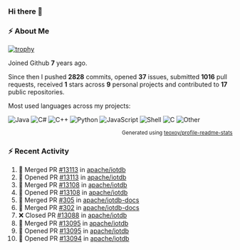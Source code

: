 ### Hi there 👋

### :zap: About Me

[![trophy](https://github-profile-trophy.vercel.app/?username=HTHou&theme=onedark)](https://github.com/ryo-ma/github-profile-trophy)
   
Joined Github **7** years ago.

Since then I pushed **2828** commits, opened **37** issues, submitted **1016** pull requests, received **1** stars across **9** personal projects and contributed to **17** public repositories.

Most used languages across my projects:

![Java](https://img.shields.io/static/v1?style=flat-square&label=%E2%A0%80&color=555&labelColor=%23b07219&message=Java%EF%B8%B189.6%25)
![C#](https://img.shields.io/static/v1?style=flat-square&label=%E2%A0%80&color=555&labelColor=%23178600&message=C%23%EF%B8%B13.9%25)
![C++](https://img.shields.io/static/v1?style=flat-square&label=%E2%A0%80&color=555&labelColor=%23f34b7d&message=C%2B%2B%EF%B8%B12.7%25)
![Python](https://img.shields.io/static/v1?style=flat-square&label=%E2%A0%80&color=555&labelColor=%233572A5&message=Python%EF%B8%B10.7%25)
![JavaScript](https://img.shields.io/static/v1?style=flat-square&label=%E2%A0%80&color=555&labelColor=%23f1e05a&message=JavaScript%EF%B8%B10.5%25)
![Shell](https://img.shields.io/static/v1?style=flat-square&label=%E2%A0%80&color=555&labelColor=%2389e051&message=Shell%EF%B8%B10.4%25)
![C](https://img.shields.io/static/v1?style=flat-square&label=%E2%A0%80&color=555&labelColor=%23555555&message=C%EF%B8%B10.4%25)
![Other](https://img.shields.io/static/v1?style=flat-square&label=%E2%A0%80&color=555&labelColor=%23ededed&message=Other%EF%B8%B11.4%25)

<p align="right"><sub>Generated using <a href="https://github.com/marketplace/actions/profile-readme-stats">teoxoy/profile-readme-stats</a></sub></p>


<!--![](https://github.com/HTHou/HTHou/blob/output/github-contribution-grid-snake.svg)-->

<!--![Haonan Hou's github stats](https://github-readme-stats.vercel.app/api?username=HTHou&count_private=true&show_icons=true&theme=onedark)-->

<!--![Haonan Hou's wakatime stats](https://github-readme-stats.vercel.app/api/wakatime?username=HTHou&layout=compact&theme=onedark)-->

<!--![Top Langs](https://github-readme-stats.vercel.app/api/top-langs/?username=HTHou&theme=onedark&layout=compact)-->

### :zap: Recent Activity
<!--START_SECTION:activity-->
1. 🎉 Merged PR [#13113](https://github.com/apache/iotdb/pull/13113) in [apache/iotdb](https://github.com/apache/iotdb)
2. 💪 Opened PR [#13113](https://github.com/apache/iotdb/pull/13113) in [apache/iotdb](https://github.com/apache/iotdb)
3. 🎉 Merged PR [#13108](https://github.com/apache/iotdb/pull/13108) in [apache/iotdb](https://github.com/apache/iotdb)
4. 💪 Opened PR [#13108](https://github.com/apache/iotdb/pull/13108) in [apache/iotdb](https://github.com/apache/iotdb)
5. 🎉 Merged PR [#305](https://github.com/apache/iotdb-docs/pull/305) in [apache/iotdb-docs](https://github.com/apache/iotdb-docs)
6. 🎉 Merged PR [#302](https://github.com/apache/iotdb-docs/pull/302) in [apache/iotdb-docs](https://github.com/apache/iotdb-docs)
7. ❌ Closed PR [#13088](https://github.com/apache/iotdb/pull/13088) in [apache/iotdb](https://github.com/apache/iotdb)
8. 🎉 Merged PR [#13095](https://github.com/apache/iotdb/pull/13095) in [apache/iotdb](https://github.com/apache/iotdb)
9. 💪 Opened PR [#13095](https://github.com/apache/iotdb/pull/13095) in [apache/iotdb](https://github.com/apache/iotdb)
10. 💪 Opened PR [#13094](https://github.com/apache/iotdb/pull/13094) in [apache/iotdb](https://github.com/apache/iotdb)
<!--END_SECTION:activity-->

<!--
**HTHou/HTHou** is a ✨ _special_ ✨ repository because its `README.md` (this file) appears on your GitHub profile.

Here are some ideas to get you started:

- 🔭 I’m currently working on ...
- 🌱 I’m currently learning ...
- 👯 I’m looking to collaborate on ...
- 🤔 I’m looking for help with ...
- 💬 Ask me about ...
- 📫 How to reach me: ...
- 😄 Pronouns: ...
- ⚡ Fun fact: ...
-->
